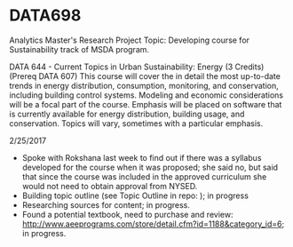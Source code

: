 # DATA698

Analytics Master's Research Project
Topic: Developing course for Sustainability track of MSDA program.

DATA 644 - Current Topics in Urban Sustainability: Energy (3 Credits) (Prereq DATA 607)
This course will cover the in detail the most up-to-date trends in energy distribution, consumption, monitoring, and conservation, including building control systems. Modeling and economic considerations will be a focal part of the course. Emphasis will be placed on software that is currently available for energy distribution, building usage, and conservation. Topics will vary, sometimes with a particular emphasis.

2/25/2017
- Spoke with Rokshana last week to find out if there was a syllabus developed for the course when it was proposed; she said no, but said that since the course was included in the approved curriculum she would not need to obtain approval from NYSED.
- Building topic outline (see Topic Outline in repo: ); in progress
- Researching sources for content; in progress.
- Found a potential textbook, need to purchase and review: http://www.aeeprograms.com/store/detail.cfm?id=1188&category_id=6; in progress.
